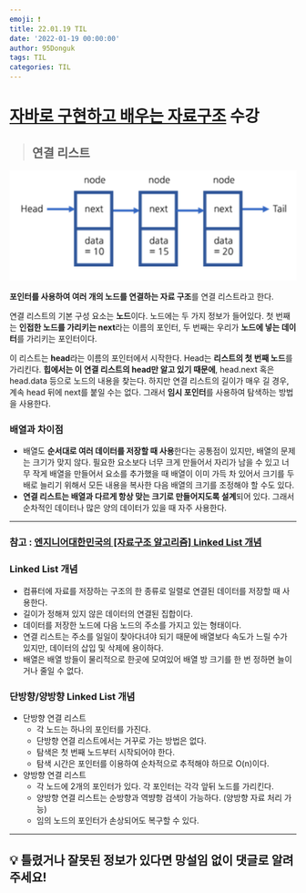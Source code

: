 ```yaml
---
emoji: ❗
title: 22.01.19 TIL
date: '2022-01-19 00:00:00'
author: 95Donguk
tags: TIL
categories: TIL
---
```


# [자바로 구현하고 배우는 자료구조](https://www.boostcourse.org/cs204) 수강

> ## 연결 리스트

![Linked_List_1.PNG](./Linked_List_1.PNG)

**포인터를 사용하여 여러 개의 노드를 연결하는 자료 구조**를 연결 리스트라고 한다. 

연결 리스트의 기본 구성 요소는 **노드**이다. 노드에는 두 가지 정보가 들어있다. 첫 번째는 **인접한 노드를 가리키는 next**라는 이름의 포인터, 두 번째는 우리가 **노드에 넣는 데이터**를 가리키는 포인터이다.

이 리스트는 **head**라는 이름의 포인터에서 시작한다. Head는 **리스트의 첫 번째 노드**를 가리킨다. **힙에서는 이 연결 리스트의 head만 알고 있기 때문에**, head.next 혹은 head.data 등으로 노드의 내용을 찾는다. 하지만 연결 리스트의 길이가 매우 길 경우, 계속 head 뒤에 next를 붙일 수는 없다. 그래서 **임시 포인터**를 사용하여 탐색하는 방법을 사용한다.

### 배열과 차이점
* 배열도 **순서대로 여러 데이터를 저장할 때 사용**한다는 공통점이 있지만, 배열의 문제는 크기가 맞지 않다. 필요한 요소보다 너무 크게 만들어서 자리가 남을 수 있고 너무 작게 배열을 만들어서 요소를 추가했을 때 배열이 이미 가득 차 있어서 크기를 두 배로 늘리기 위해서 모든 내용을 복사한 다음 배열의 크기를 조정해야 할 수도 있다.
* **연결 리스트는 배열과 다르게 항상 맞는 크기로 만들어지도록 설계**되어 있다. 그래서 순차적인 데이터나 많은 양의 데이터가 있을 때 자주 사용한다.

***
### 참고 : [엔지니어대한민국의 [자료구조 알고리즘] Linked List 개념](https://www.youtube.com/watch?v=DzGnME1jIwY)

### Linked List 개념
* 컴퓨터에 자료를 저장하는 구조의 한 종류로 일렬로 연결된 데이터를 저장할 때 사용한다.
* 길이가 정해져 있지 않은 데이터의 연결된 집합이다.
* 데이터를 저장한 노드에 다음 노드의 주소를 가지고 있는 형태이다. 
* 연결 리스트는 주소를 일일이 찾아다녀야 되기 때문에 배열보다 속도가 느릴 수가 있지만, 데이터의 삽입 및 삭제에 용이하다.
* 배열은 배열 방들이 물리적으로 한곳에 모여있어 배열 방 크기를 한 번 정하면 늘이거나 줄일 수 없다.

### 단방향/양방향 Linked List 개념
* 단방향 연결 리스트
	* 각 노드는 하나의 포인터를 가진다.
	* 단방향 연결 리스트에서는 거꾸로 가는 방법은 없다.
	* 탐색은 첫 번째 노드부터 시작되어야 한다.
	* 탐색 시간은 포인터를 이용하여 순차적으로 추적해야 하므로 O(n)이다.
* 양방향 연결 리스트
	* 각 노드에 2개의 포인터가 있다. 각 포인터는 각각 앞뒤 노드를 가리킨다.
	* 양방향 연결 리스트는 순방향과 역뱡항 검색이 가능하다. (양방향 자료 처리 가능)
	* 임의 노드의 포인터가 손상되어도 복구할 수 있다.

***
## 💡 틀렸거나 잘못된 정보가 있다면 망설임 없이 댓글로 알려주세요!

